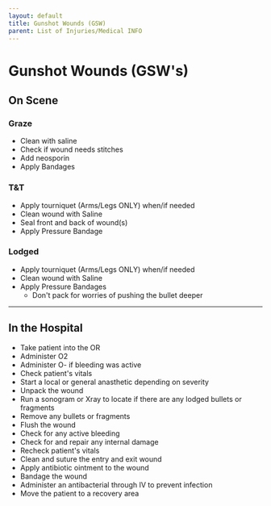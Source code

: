```yaml
---
layout: default
title: Gunshot Wounds (GSW)
parent: List of Injuries/Medical INFO
---
```


# Gunshot Wounds (GSW's)

## On Scene

### Graze
- Clean with saline 
- Check if wound needs stitches
- Add neosporin
- Apply Bandages

### T&T
- Apply tourniquet (Arms/Legs ONLY) when/if needed
- Clean wound with Saline
- Seal front and back of wound(s)
- Apply Pressure Bandage

### Lodged
- Apply tourniquet (Arms/Legs ONLY) when/if needed
- Clean wound with Saline
- Apply Pressure Bandages
  - Don't pack for worries of pushing the bullet deeper

---

## In the Hospital
- Take patient into the OR
- Administer O2
- Administer O- if bleeding was active
- Check patient's vitals
- Start a local or general anasthetic depending on severity
- Unpack the wound
- Run a sonogram or Xray to locate if there are any lodged bullets or fragments
- Remove any bullets or fragments
- Flush the wound
- Check for any active bleeding
- Check for and repair any internal damage
- Recheck patient's vitals
- Clean and suture the entry and exit wound
- Apply antibiotic ointment to the wound
- Bandage the wound
- Administer an antibacterial through IV to prevent infection
- Move the patient to a recovery area